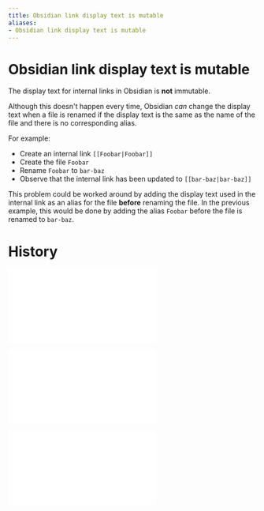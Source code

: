 ```yaml
---
title: Obsidian link display text is mutable
aliases:
- Obsidian link display text is mutable
---
```



# Obsidian link display text is mutable

The display text for internal links in Obsidian is **not** immutable.

Although this doesn't happen every time, Obsidian _can_ change the display text when a file is renamed if the display text is the same as the name of the file and there is no corresponding alias.

For example:
* Create an internal link `[[Foobar|Foobar]]`
* Create the file `Foobar`
* Rename `Foobar` to `bar-baz`
* Observe that the internal link has been updated to `[[bar-baz|bar-baz]]`

This problem could be worked around by adding the display text used in the internal link as an alias for the file **before** renaming the file. In the previous example, this would be done by adding the alias `Foobar` before the file is renamed to `bar-baz`.

# History

![20230530_0005](../entries/20230530_0005.md)

![20230602_0039](../entries/20230602_0039.md)

![20240724_210051](../entries/20240724_210051.md)
